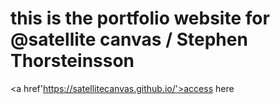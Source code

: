 # this is the portfolio website for @satellite canvas / Stephen Thorsteinsson

<a href'https://satellitecanvas.github.io/'>access here<a>
